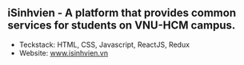 ## iSinhvien - A platform that provides common services for students on VNU-HCM campus.

- Teckstack: HTML, CSS, Javascript, ReactJS, Redux
- Website: www.isinhvien.vn
